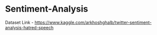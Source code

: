 # Sentiment-Analysis

Dataset Link - https://www.kaggle.com/arkhoshghalb/twitter-sentiment-analysis-hatred-speech
